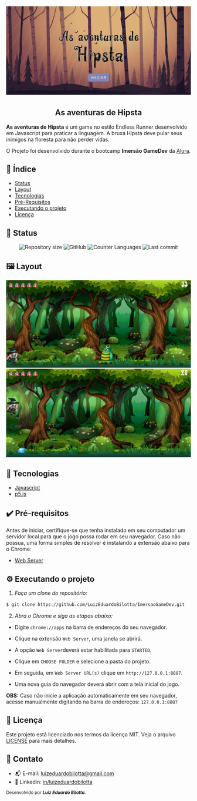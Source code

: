 <h1 align="center">
  <img src="./assets/principal.png" alt="Banner Ecoleta"/>
</h1>

<h2 align="center">As aventuras de Hipsta</h2>
<p> 
  <strong>As aventuras de Hipsta</strong> é um game no estilo Endless Runner desenvolvido em Javascript para praticar a linguagem. A bruxa Hipsta deve pular seus inimigos na floresta para não perder vidas.
  
  O Projeto foi desenvolvido durante o bootcamp <strong>Imersão GameDev</strong> da [Alura](https://www.alura.com.br/).
</p>

## :dart: Índice
- [Status](#status)
- [Layout](#layout)
- [Tecnologias](#tecnologias)
- [Pré-Requisitos](#pre-requisitos)
- [Executando o projeto](#executando-o-projeto)
- [Licença](#licença)

## :game_die: Status
<p align="center">
  <img src="https://img.shields.io/github/repo-size/LuizEduardoBilotta/ImersaoGameDev?style=for-the-badge" alt="Repository size">
  <img alt="GitHub" src="https://img.shields.io/github/license/LuizEduardoBilotta/ImersaoGameDev?style=for-the-badge">
  <img src="https://img.shields.io/github/languages/count/LuizEduardoBilotta/ImersaoGameDev?style=for-the-badge&color=eb152a" alt="Counter Languages">
  <img src="https://img.shields.io/github/last-commit/LuizEduardoBilotta/ImersaoGameDev?style=for-the-badge&color=f50cbb" alt="Last commit">
</p>

## :framed_picture: Layout

<img src="./assets/screenshot-01.png" alt="screenshot tela do game" title="screenshot-01">
<img src="./assets/screenshot-02.png" alt="screenshot tela do game" title="screenshot-02">

## :toolbox: Tecnologias
- [Javascript](https://javascript.com/)
- [p5.js](https://p5js.org/)

## :heavy_check_mark: Pré-requisitos
Antes de iniciar, certifique-se que tenha instalado em seu computador um servidor local para que o jogo possa rodar em seu navegador. 
Caso não possua, uma forma simples de resolver é instalando a extensão abaixo para o Chrome:

- [Web Server](https://chrome.google.com/webstore/detail/web-server-for-chrome/ofhbbkphhbklhfoeikjpcbhemlocgigb)

## :gear: Executando o projeto

1. *Faça um clone do repositório:*

```sh
$ git clone https://github.com/LuizEduardoBilotta/ImersaoGameDev.git
```

2. *Abra o Chrome e siga as etapas abaixo:*

- Digite `chrome://apps` na barra de endereços do seu navegador.

- Clique na extensão `Web Server`, uma janela se abrirá.

- A opção `Web Server`deverá estar habilitada para `STARTED`. 

- Clique em `CHOOSE FOLDER` e selecione a pasta do projeto.

- Em seguida, em `Web Server URL(s)` clique em `http://127.0.0.1:8887`.

- Uma nova guia do navegador deverá abrir com a tela inicial do jogo. 

**OBS:** Caso não inicie a aplicação automaticamente em seu navegador, acesse manualmente digitando na barra de endereços: `127.0.0.1:8887`

## :bookmark_tabs: Licença
Este projeto está licenciado nos termos da licença MIT. Veja o arquivo [LICENSE](./LICENSE) para mais detalhes.

## :jigsaw: Contato
- :mailbox_with_mail: E-mail: <a href="mailto:luizeduardobilotta@gmail.com">luizeduardobilotta@gmail.com</a>
- :pushpin: Linkedin: [in/luizeduardobilotta](https://www.linkedin.com/in/luizeduardobilotta)

<sup>Desenvolvido por <i><strong>Luiz Eduardo Bilotta.</i></strong></sup>
